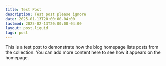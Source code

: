 ```yaml
---
title: Test Post
description: Test post please ignore
date: 2025-01-13T20:00:00-04:00
lastmod: 2025-02-13T20:00:00-04:00
layout: post.liquid
tags: post
---
```


This is a test post to demonstrate how the blog homepage lists posts from the collection. You can add more content here to see how it appears on the homepage.
